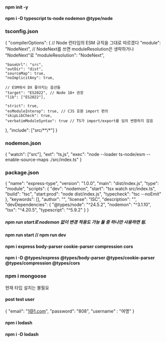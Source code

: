 #### npm init -y

#### npm i -D typescript ts-node nodemon @type/node

### tsconfig.json

{
"compilerOptions": {
// Node 런타임의 ESM 규칙을 그대로 따르겠다
"module": "NodeNext",
// NodeNext를 쓰면 moduleResolution은 생략하거나 "NodeNext"로
"moduleResolution": "NodeNext",

    "baseUrl": "src",
    "outDir": "dist",
    "sourceMap": true,
    "noImplicitAny": true,

    // ESM에서 DX 좋아지는 옵션들
    "target": "ES2022", // Node 18+ 권장
    "lib": ["ES2022"],

    "strict": true,
    "esModuleInterop": true, // CJS 호환 import 편의
    "skipLibCheck": true,
    "verbatimModuleSyntax": true // TS가 import/export를 임의 변환하지 않음

},
"include": ["src/**/*"]
}

### nodemon.json

{
"watch": ["src"],
"ext": "ts,js",
"exec": "node --loader ts-node/esm --enable-source-maps ./src/index.ts"
}

### package.json

{
"name": "express-type",
"version": "1.0.0",
"main": "dist/index.js",
"type": "module",
"scripts": {
"dev": "nodemon",
"start": "tsx watch src/index.ts",
"build": "tsc",
"start:prod": "node dist/index.js",
"typecheck": "tsc --noEmit"
},
"keywords": [],
"author": "",
"license": "ISC",
"description": "",
"devDependencies": {
"@types/node": "^24.5.2",
"nodemon": "^3.1.10",
"tsx": "^4.20.5",
"typescript": "^5.9.2"
}
}

##### npm run start로 nodemon 없이 변경 적용도 가능 둘 중 하나만 사용하면 됨.

#### npm run start // npm run dev

#### npm i express body-parser cookie-parser compression cors

#### npm i -D @types/express @types/body-parser @types/cookie-parser @types/compression @types/cors

### npm i mongoose

현재 타입 설치는 불필요

#### post test user

{
"email": "1@1.com",
"password": "808",
"username" : "여명"
}

#### npm i lodash

#### npm i -D lodash
